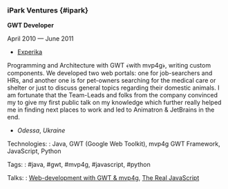 ### iPark Ventures {#ipark}

**GWT Developer**

April 2010 — June 2011

- [Experika](https://experika.com)

Programming and Architecture with GWT ﴾with mvp4g﴿, writing custom components. We developed two web portals: one for job-searchers and HRs, and another one is for pet-owners searching for the medical care or shelter or just to discuss general topics regarding their domestic animals. I am fortunate that the Team-Leads and folks from the company convinced my to give my first public talk on my knowledge which further really helped me in finding next places to work and led to Animatron & JetBrains in the end.

- *Odessa*, *Ukraine*

Technologies:
:  Java, GWT (Google Web Toolkit), mvp4g GWT Framework, JavaScript, Python

Tags:
:  #java, #gwt, #mvp4g, #javascript, #python

Talks:
:  [Web-development with GWT & mvp4g](../Talks.md#gwt-mvp4g), [The Real JavaScript](../Talks.md#real-js)
